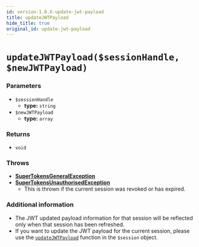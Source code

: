 ```yaml
---
id: version-1.0.X-update-jwt-payload
title: updateJWTPayload
hide_title: true
original_id: update-jwt-payload
---
```


# `updateJWTPayload($sessionHandle, $newJWTPayload)`
### Parameters

- `$sessionHandle`
    - **type:** `string`
- `$newJWTPayload`
    - **type:** `array`

### Returns
- `void`

### Throws
- **[SuperTokensGeneralException](./error-handling/general-error)**
- **[SuperTokensUnauthorisedException](./error-handling/unauthorised)**
    - This is thrown if the current session was revoked or has expired.


### Additional information
- The JWT updated payload information for that session will be reflected only when that session has been refreshed.
- If you want to update the JWT payload for the current session, please use the [`updateJWTPayload`](./session-object/update-jwt-payload) function in the `$session` object.